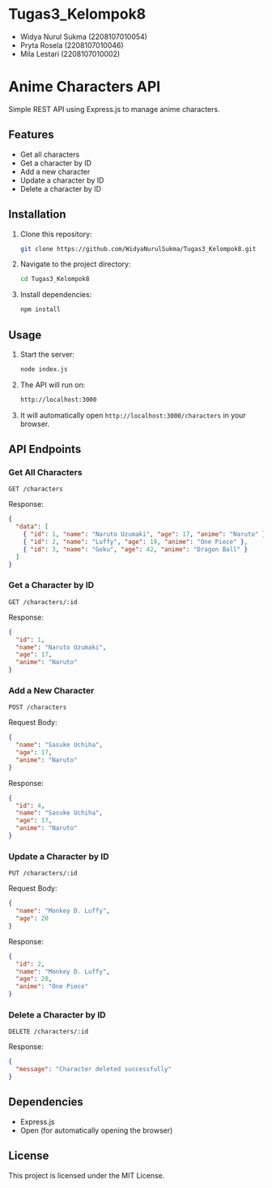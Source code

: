 # Tugas3_Kelompok8

- Widya Nurul Sukma (2208107010054)
- Pryta Rosela (2208107010046)
- Mila Lestari (2208107010002)

# Anime Characters API

Simple REST API using Express.js to manage anime characters.

## Features
- Get all characters
- Get a character by ID
- Add a new character
- Update a character by ID
- Delete a character by ID

## Installation
1. Clone this repository:
   ```sh
   git clone https://github.com/WidyaNurulSukma/Tugas3_Kelompok8.git
   ```
2. Navigate to the project directory:
   ```sh
   cd Tugas3_Kelompok8
   ```
3. Install dependencies:
   ```sh
   npm install
   ```

## Usage
1. Start the server:
   ```sh
   node index.js
   ```
2. The API will run on:
   ```sh
   http://localhost:3000
   ```
3. It will automatically open `http://localhost:3000/characters` in your browser.

## API Endpoints
### Get All Characters
```http
GET /characters
```
Response:
```json
{
  "data": [
    { "id": 1, "name": "Naruto Uzumaki", "age": 17, "anime": "Naruto" },
    { "id": 2, "name": "Luffy", "age": 19, "anime": "One Piece" },
    { "id": 3, "name": "Goku", "age": 42, "anime": "Dragon Ball" }
  ]
}
```

### Get a Character by ID
```http
GET /characters/:id
```
Response:
```json
{
  "id": 1,
  "name": "Naruto Uzumaki",
  "age": 17,
  "anime": "Naruto"
}
```

### Add a New Character
```http
POST /characters
```
Request Body:
```json
{
  "name": "Sasuke Uchiha",
  "age": 17,
  "anime": "Naruto"
}
```
Response:
```json
{
  "id": 4,
  "name": "Sasuke Uchiha",
  "age": 17,
  "anime": "Naruto"
}
```

### Update a Character by ID
```http
PUT /characters/:id
```
Request Body:
```json
{
  "name": "Monkey D. Luffy",
  "age": 20
}
```
Response:
```json
{
  "id": 2,
  "name": "Monkey D. Luffy",
  "age": 20,
  "anime": "One Piece"
}
```

### Delete a Character by ID
```http
DELETE /characters/:id
```
Response:
```json
{
  "message": "Character deleted successfully"
}
```

## Dependencies
- Express.js
- Open (for automatically opening the browser)

## License
This project is licensed under the MIT License.

